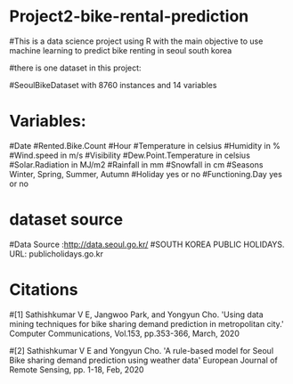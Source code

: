 # Project2-bike-rental-prediction

#This is a data science project using R with the main objective to use machine learning to predict bike renting in seoul south korea

#there is one dataset in this project:

#SeoulBikeDataset with 8760 instances and 14 variables

# Variables:

#Date
#Rented.Bike.Count
#Hour
#Temperature in celsius
#Humidity in %
#Wind.speed in m/s
#Visibility
#Dew.Point.Temperature in celsius
#Solar.Radiation in MJ/m2
#Rainfall in mm
#Snowfall in cm
#Seasons Winter, Spring, Summer, Autumn
#Holiday yes or no
#Functioning.Day yes or no

# dataset source

#Data Source :http://data.seoul.go.kr/
#SOUTH KOREA PUBLIC HOLIDAYS. URL: publicholidays.go.kr

# Citations

#[1] Sathishkumar V E, Jangwoo Park, and Yongyun Cho. 'Using data mining techniques for bike sharing demand prediction in metropolitan city.' Computer Communications, Vol.153, pp.353-366, March, 2020

#[2] Sathishkumar V E and Yongyun Cho. 'A rule-based model for Seoul Bike sharing demand prediction using weather data' European Journal of Remote Sensing, pp. 1-18, Feb, 2020
